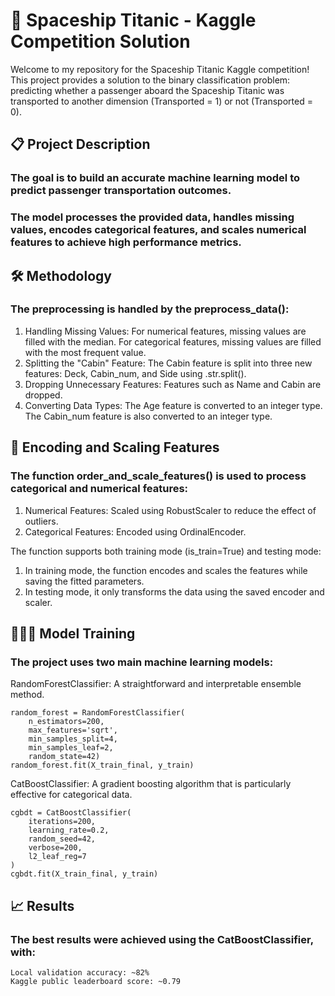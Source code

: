 # 🚢 Spaceship Titanic - Kaggle Competition Solution

Welcome to my repository for the Spaceship Titanic Kaggle competition!
This project provides a solution to the binary classification problem: predicting whether a passenger aboard the Spaceship Titanic was transported to another dimension (Transported = 1) or not (Transported = 0).

## 📋 Project Description

### The goal is to build an accurate machine learning model to predict passenger transportation outcomes.
### The model processes the provided data, handles missing values, encodes categorical features, and scales numerical features to achieve high performance metrics.

## 🛠️ Methodology

### The preprocessing is handled by the preprocess_data():

1. Handling Missing Values:
    For numerical features, missing values are filled with the median.
    For categorical features, missing values are filled with the most frequent value.
2. Splitting the "Cabin" Feature:
    The Cabin feature is split into three new features: Deck, Cabin_num, and Side using .str.split().
3. Dropping Unnecessary Features:
    Features such as Name and Cabin are dropped.
4. Converting Data Types:
    The Age feature is converted to an integer type.
    The Cabin_num feature is also converted to an integer type.


## 🔋 Encoding and Scaling Features

### The function order_and_scale_features() is used to process categorical and numerical features:

1. Numerical Features: Scaled using RobustScaler to reduce the effect of outliers.
2. Categorical Features: Encoded using OrdinalEncoder.

The function supports both training mode (is_train=True) and testing mode:

1. In training mode, the function encodes and scales the features while saving the fitted parameters.
2. In testing mode, it only transforms the data using the saved encoder and scaler.

## 🚴🏻‍♂️ Model Training

### The project uses two main machine learning models:

RandomForestClassifier: A straightforward and interpretable ensemble method.
    
    random_forest = RandomForestClassifier(
        n_estimators=200,
        max_features='sqrt',
        min_samples_split=4,
        min_samples_leaf=2,
        random_state=42)
    random_forest.fit(X_train_final, y_train)

CatBoostClassifier: A gradient boosting algorithm that is particularly effective for categorical data.

    cgbdt = CatBoostClassifier(
        iterations=200,
        learning_rate=0.2,
        random_seed=42,
        verbose=200,
        l2_leaf_reg=7
    )
    cgbdt.fit(X_train_final, y_train)

## 📈 Results

### The best results were achieved using the CatBoostClassifier, with:

    Local validation accuracy: ~82%
    Kaggle public leaderboard score: ~0.79
